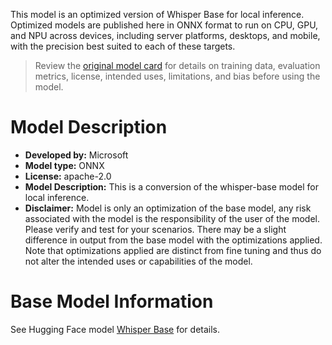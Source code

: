 This model is an optimized version of Whisper Base for local inference. Optimized models are published here in ONNX format to run on CPU, GPU, and NPU across devices, including server platforms, desktops, and mobile, with the precision best suited to each of these targets.

> Review the [original model card](https://huggingface.co/openai/whisper-base) for details on training data, evaluation metrics, license, intended uses, limitations, and bias before using the model.

# Model Description
- **Developed by:** Microsoft
- **Model type:** ONNX
- **License:** apache-2.0
- **Model Description:** This is a conversion of the whisper-base model for local inference.
- **Disclaimer:** Model is only an optimization of the base model, any risk associated with the model is the responsibility of the user of the model. Please verify and test for your scenarios. There may be a slight difference in output from the base model with the optimizations applied. Note that optimizations applied are distinct from fine tuning and thus do not alter the intended uses or capabilities of the model.

# Base Model Information
See Hugging Face model [Whisper Base](https://huggingface.co/openai/whisper-base) for details.
